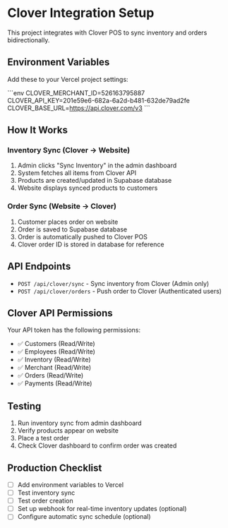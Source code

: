 # Clover Integration Setup

This project integrates with Clover POS to sync inventory and orders bidirectionally.

## Environment Variables

Add these to your Vercel project settings:

\`\`\`env
CLOVER_MERCHANT_ID=526163795887
CLOVER_API_KEY=201e59e6-682a-6a2d-b481-632de79ad2fe
CLOVER_BASE_URL=https://api.clover.com/v3
\`\`\`

## How It Works

### Inventory Sync (Clover → Website)

1. Admin clicks "Sync Inventory" in the admin dashboard
2. System fetches all items from Clover API
3. Products are created/updated in Supabase database
4. Website displays synced products to customers

### Order Sync (Website → Clover)

1. Customer places order on website
2. Order is saved to Supabase database
3. Order is automatically pushed to Clover POS
4. Clover order ID is stored in database for reference

## API Endpoints

- `POST /api/clover/sync` - Sync inventory from Clover (Admin only)
- `POST /api/clover/orders` - Push order to Clover (Authenticated users)

## Clover API Permissions

Your API token has the following permissions:
- ✅ Customers (Read/Write)
- ✅ Employees (Read/Write)
- ✅ Inventory (Read/Write)
- ✅ Merchant (Read/Write)
- ✅ Orders (Read/Write)
- ✅ Payments (Read/Write)

## Testing

1. Run inventory sync from admin dashboard
2. Verify products appear on website
3. Place a test order
4. Check Clover dashboard to confirm order was created

## Production Checklist

- [ ] Add environment variables to Vercel
- [ ] Test inventory sync
- [ ] Test order creation
- [ ] Set up webhook for real-time inventory updates (optional)
- [ ] Configure automatic sync schedule (optional)
